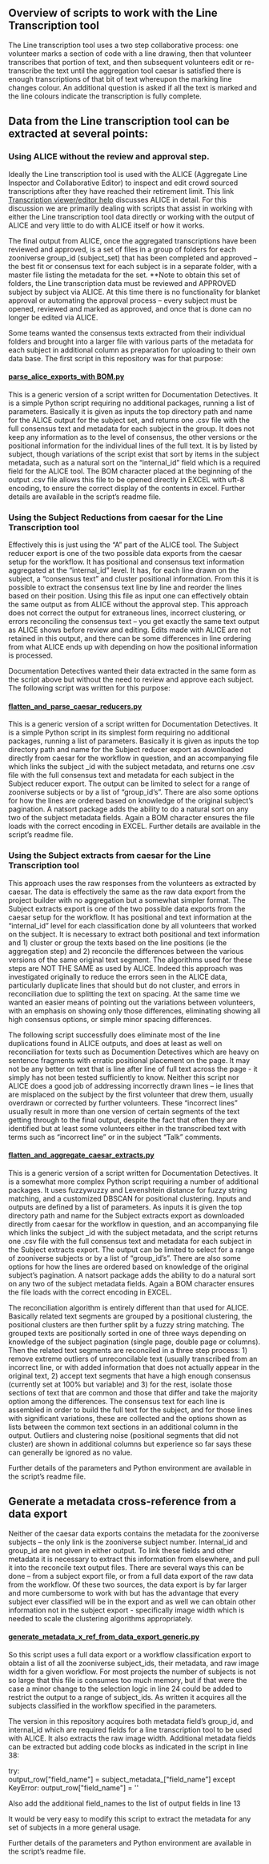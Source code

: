 ##  Overview of scripts to work with the Line Transcription tool

The Line transcription tool uses a two step collaborative process: one volunteer marks a section of code with a line drawing, then that volunteer transcribes that portion of text, and then subsequent volunteers edit or re-transcribe the text until the aggregation tool caesar is satisfied there is enough transcriptions of that bit of text whereupon the marking line changes colour.  An additional question is asked if all the text is marked and the line colours indicate the transcription is fully complete.

## Data from the Line transcription tool can be extracted at several points:  

### Using ALICE without the review and approval step.

Ideally the Line transcription tool is used with the ALICE  (Aggregate Line Inspector and Collaborative Editor) to inspect and edit crowd sourced transcriptions after they have reached their retirement limit. 
This link [Transcription viewer/editor help](https://alice.zooniverse.org/about) discusses ALICE in detail.  For this discussion we are primarily dealing with scripts that assist in working with either the Line transcription tool data directly or working with the output of ALICE and very little to do with ALICE itself or how it works.

The final output from ALICE, once the aggregated transcriptions have been reviewed and approved, is a set of files in a group of folders for each zooniverse group_id (subject_set) that has been completed and approved – the best fit or consensus text for each subject is in a separate folder, with a master file listing the metadata for the set.  **Note to obtain this set of folders, the Line transcription data must be reviewed and APPROVED subject by subject via ALICE.   At this time there is no functionality for blanket approval or automating the approval process – every subject must be opened, reviewed and marked as approved, and once that is done can no longer be edited via ALICE.

Some teams wanted the consensus texts extracted from their individual folders and brought into a larger file with various parts of the metadata for each subject in additional column as preparation for uploading to their own data base.  The first script in this repository was for that purpose:

####  [parse_alice_exports_with BOM.py](https://github.com/PmasonFF/Zooniverse-data-digging/blob/master/Line%20Transcription%20and%20ALICE/parse_alice_exports_with%20BOM.py)

This is a generic version of a script written for Documentation Detectives.  It is a simple Python script requiring no additional packages, running a list of parameters. Basically it is given as inputs the top directory path and name for the ALICE output for the subject set, and returns one .csv file with the full consensus text and metadata for each subject in the group.  It does not keep any information as to the level of consensus, the other versions or the positional information for the individual lines of the full text.  It is by listed by subject, though variations of the script exist that sort by items in the subject metadata, such as a natural sort on the “internal_id” field which is a required field for the ALICE tool.  The BOM character placed at the beginning of the output .csv file allows this file to be opened directly in EXCEL with uft-8 encoding, to ensure the correct display of the contents in excel.  Further details are available in the script’s readme file.

### Using the Subject Reductions from caesar for the Line Transcription tool

Effectively this is just using the “A” part of the ALICE tool.  The Subject reducer export is one of the two possible data exports from the caesar setup for the workflow.  It has positional and consensus text information aggregated at the “internal_id” level.  It has, for each line drawn on the subject, a “consensus text” and cluster positional information.  From this it is possible to extract the consensus text line by line and reorder the lines based on their position.  Using this file as input one can effectively obtain the same output as from ALICE without the approval step.   This approach does not correct the output for extraneous lines, incorrect clustering, or errors reconciling the consensus text – you get exactly the same text output as ALICE  shows before review and editing.  Edits made with ALICE are not retained in this output, and there can be some differences in line ordering from what ALICE ends up with depending on how the positional information is processed.
 
Documentation Detectives  wanted their data extracted in the same form as the script above but without the need to review and approve each subject.  The following script was written for this purpose:

####  [flatten_and_parse_caesar_reducers.py](https://github.com/PmasonFF/Zooniverse-data-digging/blob/master/Line%20Transcription%20and%20ALICE/flatten_and_parse_caesar_reducers.py)

This is a generic version of a script written for Documentation Detectives.  It is a simple Python script in its simplest form requiring no additional packages, running a list of parameters. Basically it is given as inputs the top directory path and name for the Subject reducer export as downloaded directly from caesar for the workflow in question, and an accompanying file which links the subject _id with the subject metadata, and returns one .csv file with the full consensus text and metadata for each subject in the Subject reducer export.  The output can be limited to select for a range of zooniverse subjects or by a list of “group_id’s”.  There are also some options for how the lines are ordered based on knowledge of the original subject’s pagination.  A natsort package adds the ability to do a natural sort on any two of the subject metadata fields.  Again a BOM character ensures the file loads with the correct encoding in EXCEL.  Further details are available in the script’s readme file.


### Using the Subject extracts from caesar for the Line Transcription tool

This approach uses the raw responses from the volunteers as extracted by caesar.  The data is effectively the same as the raw data export from the project builder with no aggregation but a somewhat simpler format.  The Subject extracts export is one of the two possible data exports from the caesar setup for the workflow.  It has positional and text information at the “internal_id” level for each classification done by all volunteers that worked on the subject.  It is necessary to extract both positional and text information and 1) cluster or group the texts based on the line positions (ie the aggregation step) and 2) reconcile the differences between the various versions of the same original text segment.   The algorithms used for these steps are NOT THE SAME as used by ALICE.  Indeed this approach was investigated originally to reduce the errors seen in the ALICE data, particularly duplicate lines that should but do not cluster, and errors in reconciliation due to splitting the text on spacing.  At the same time we wanted an easier means of pointing out the variations between volunteers, with an emphasis on showing only those differences, eliminating showing all high consensus options, or simple minor spacing differences.    

The following script successfully does eliminate most of the line duplications found in ALICE outputs, and does at least as well on reconciliation for texts such as Documention Detectives which are heavy on sentence fragments with erratic positional placement on the page.  It may not be any better on text that is line after line of full text across the page - it simply has not been tested sufficiently to know.   Neither this script nor ALICE does a good job of addressing incorrectly drawn lines – ie lines that are misplaced on the subject by the first volunteer that drew them, usually overdrawn or corrected by further volunteers.  These “incorrect lines” usually result in more than one version of certain segments of the text getting through to the final output, despite the fact that often they are identified but at least some volunteers either in the transcribed text with terms such as “incorrect line” or in the subject “Talk” comments.

#### [flatten_and_aggregate_caesar_extracts.py](https://github.com/PmasonFF/Zooniverse-data-digging/blob/master/Line%20Transcription%20and%20ALICE/flatten_and_aggregate_caesar_extracts.py)

This is a generic version of a script written for Documentation Detectives.  It is a somewhat more complex Python script requiring a number of additional packages. It uses fuzzywuzzy and Levenshtein distance for fuzzy string matching, and a customized DBSCAN for positional clustering.  Inputs and outputs are defined by a list of parameters. As inputs it is given the top directory path and name for the Subject extracts export as downloaded directly from caesar for the workflow in question, and an accompanying file which links the subject _id with the subject metadata, and the script returns one .csv file with the full consensus text and metadata for each subject in the Subject extracts export.  The output can be limited to select for a range of zooniverse subjects or by a list of “group_id’s”.  There are also some options for how the lines are ordered based on knowledge of the original subject’s pagination.  A natsort package adds the ability to do a natural sort on any two of the subject metadata fields.  Again a BOM character ensures the file loads with the correct encoding in EXCEL.  

The reconciliation algorithm is entirely different than that used for ALICE.   Basically related text segments are grouped by a positional clustering, the positional clusters are then further split by a fuzzy string matching.  The grouped texts are positionally sorted in one of three ways depending on knowledge of the subject pagination (single page, double page or columns).   Then the related text segments are reconciled in a three step process: 1) remove extreme outliers of unreconcilable text (usually transcribed from an incorrect line, or with added information that does not actually appear in the original text, 2) accept text segments that have a high enough consensus (currently set at 100% but variable) and 3) for the rest, isolate those sections of text that are common and those that differ and take the majority option among the differences.   The consensus text for each line is assembled in order to build the full text for the subject, and for those lines with significant variations, these are collected and the options shown as lists between the common text sections in an additional column in the output.  Outliers and clustering noise (positional segments that did not cluster) are shown in additional columns but experience so far says these can generally be ignored as no value. 

Further details of the parameters and Python environment are available in the script’s readme file.

## Generate a metadata cross-reference from a data export

Neither of the caesar data exports contains the metadata for the zooniverse subjects – the only link is the zooniverse subject number.  Internal_id and group_id are not given in either output.   To link these fields and other metadata it is necessary to extract this information from elsewhere, and pull it into the reconcile text output files.  There are several ways this can be done – from a subject export file, or from a full data export of the raw data from the workflow.   Of these two sources, the data export is by far larger and more cumbersome to work with but has the advantage that every subject ever classified will be in the export and as well we can obtain other information not in the subject export - specifically image width which is needed to scale the clustering algorithms appropriately.  

#### [generate_metadata_x_ref_from_data_export_generic.py](https://github.com/PmasonFF/Zooniverse-data-digging/blob/master/Line%20Transcription%20and%20ALICE/generate_metadata_x_ref_from_data_export_generic.py)

So this script uses a full data export or a workflow classification export to obtain a list of all the zooniverse subject_ids, their metadata, and raw image width for a given workflow.  For most projects the number of subjects is not so large that this file is consumes too much memory, but if that were the case a minor change to the selection logic in line 24 could be added to restrict the output to a range of subject_ids.  As written it acquires all the subjects classified in the workflow specified in the parameters.

The version in this repository acquires both metadata field’s group_id, and internal_id which are required fields for a line transcription tool to be used with ALICE.  It also extracts the raw image width.   Additional metadata fields can be extracted but adding code blocks as indicated in the script in line 38: 

try:  
     output_row["field_name"] = subject_metadata_["field_name”]
 except KeyError:
     output_row["field_name"] = ''

Also add the additional field_names to the list of output fields in line 13

It would be very easy to modify this script to extract the metadata for any set of subjects in a more general usage.

Further details of the parameters and Python environment are available in the script’s readme file.


